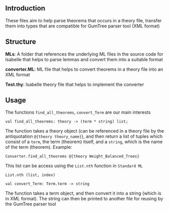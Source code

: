 ## Introduction

These files aim to help parse theorems that occurs in a theory file, transfer them into types that are compatible for GumTree parser tool (XML format)

## Structure

**MLs**: A folder that references the underlying ML files in the source code for Isabelle that helps to parse lemmas and convert them into a suitable format 

**converter.ML**: ML file that helps to convert theorems in a theory file into an XML format

**Test.thy**: Isabelle theory file that helps to implement the converter


## Usage

The functions `find_all_theorems`, `convert_Term` are our main interests
```
val find_all_theorems: theory -> (term * string) list;
```
The function takes a theory object (can be referenced in a theory file by the antiquotation `@{theory theory_name}`), and then return a list of tuples which consist of a `term`, the term (theorem) itself, and a `string`, which is the name of the term (theorem).
Example:
```
Converter.find_all_theorems @{theory Weight_Balanced_Trees}
```
This list can be access using the `List.nth` function in `Standard ML`
```
List.nth (list, index)
```

```
val convert_Term: Term.term -> string
```
The function takes a term object, and then convert it into a string (which is in XML format). The string can then be printed to another file for reusing by the GumTree parser tool
